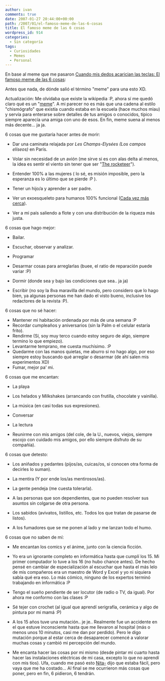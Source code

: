 ```yaml
---
author: ivan
comments: true
date: 2007-01-27 20:44:00+00:00
path: /2007/01/el-famoso-meme-de-las-6-cosas
title: El famoso meme de las 6 cosas
wordpress_id: 914
categories:
  - Sin categoría
tags:
  - Curiosidades
  - Memes
  - Personal
---
```


En base al meme que me pasaron [Cuando mis dedos acarician las teclas: El famoso meme de las 6 cosas](https://ivan.campananaranjo.com/2007/01/27/el-famoso-meme-de-las-6-cosas/):

Antes que nada, de dónde salió el término "meme" para una esto XD.

Actualización: Me olvidaba que existe la wikipedia :P, ahora sí me quedó claro qué es un "[meme](https://es.wikipedia.org/wiki/Meme)". A mi parecer no es más que una cadena al estilo "chismógrafo" que existía cuando estaba en la escuela (hace muchos miau) y servía para enterarse sobre detalles de tus amigos o conocidos, típico siempre aparecía una amiga con uno de esos. En fin, meme suena al menos más decente... ja ja.

6 cosas que me gustaría hacer antes de morir:

- Dar una caminata relajada por _Les Champs-Elysées (Los campos elíseos)_ en París.

- Volar sin necesidad de un avión (me sirve si es con alas delta al menos, la idea es sentir el viento sin tener que ser "[The rocketeer](https://en.wikipedia.org/wiki/Rocketeer)").
- Entender 100% a las mujeres ( lo sé, es misión imposible, pero la esperanza es lo último que se pierde :P ).
- Tener un hijo/a y aprender a ser padre.

- Ver un exoesqueleto para humanos 100% funcional ([Cada vez más cerca](https://www.youtube.com/watch?v=P6nX5q3gVUM)).
- Ver a mi país saliendo a flote y con una distribución de la riqueza más justa.

6 cosas que hago mejor:

- Bailar.
- Escuchar, observar y analizar.
- Programar

- Desarmar cosas para arreglarlas (buee, el ratio de reparación puede variar :P)
- Dormir (donde sea y bajo las condiciones que sea.. ja ja)
- Escribir (no soy la 8va maravilla del mundo, pero considero que lo hago bien, ya algunas personas me han dado el visto bueno, inclusive los redactores de la revista :P).

6 cosas que no sé hacer:

- Mantener mi habitación ordenada por más de una semana :P
- Recordar cumpleaños y aniversarios (sin la Palm o el celular estaría frito).
- Rendirme (Sí, soy muy terco cuando estoy seguro de algo, siempre termino lo que empiezo).
- Levantarme temprano, me cuesta muchísimo. :P
- Quedarme con las manos quietas, me aburro si no hago algo, por eso siempre estoy buscando qué arreglar o desarmar (de ahí salen mis experimentos XD)
- Fumar, mejor pa' mi.

6 cosas que me encantan:

- La playa

- Los helados y Milkshakes (arrancando con frutilla, chocolate y vainilla).

- La música (en casi todas sus expresiones).
- Conversar
- La lectura
- Reunirme con mis amigos (del cole, de la U., nuevos, viejos, siempre escojo con cuidado mis amigos, por ello siempre disfruto de su compañía).

6 cosas que detesto:

- Los aniñados y pedantes (pijos/as, cuicas/os, si conocen otra forma de decirles lo suman).
- La mentira (Y por ende los/as mentirosos/as).

- La gente pendeja (me cuesta tolerarla).
- A las personas que son dependientes, que no pueden resolver sus asuntos sin colgarse de otra persona.
- Los sabidos (avivatos, listillos, etc. Todos los que tratan de pasarse de listos).
- A los fumadores que se me ponen al lado y me lanzan todo el humo.

6 cosas que no saben de mí:

- Me encantan los comics y el ánime, junto con la ciencia ficción.
- Yo era un ignorante completo en informática hasta que cumplí los 15. Mi primer computador lo tuve a los 16 (no hubo chance antes). De hecho pensé en cambiar de especialización al escuchar que hasta el más lelo de mis compañeros era un maestro de Word y Excel y yo ni siquiera sabía qué era eso. Lo más cómico, ninguno de los expertos terminó trabajando en informática :P

- Tengo el sueño pendiente de ser locutor (de radio o TV, da igual). Por ahora me conformo con las clases :P
- Sé tejer con crochet (al igual que aprendí serigrafía, cerámica y algo de pintura por mi mamá :P)
- A los 15 años tuve una mutación.. je je.. Realmente fue un accidente en el que estuve inconsciente hasta que me llevaron al hospital (más o menos unos 10 minutos, casi me dan por perdido). Pero le digo mutación porque al estar cerca de desaparecer comencé a valorar muchas cosas y cambió mi percepción del mundo.
- Me encanta hacer las cosas por mi mismo (desde pintar mi cuarto hasta hacer las instalaciones eléctricas de mi casa, excepto lo que no aprendí con mis tíos).
  Ufa, cuando me pasó esto [Nita-](https://nitadp.blospot.com/) dijo que estaba fácil, pero vaya que me ha costado... Al final se me ocurrieron más cosas que poner, pero en fin, 6 pidieron, 6 tendrán.
